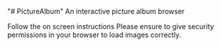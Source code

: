 "# PictureAlbum" 
 An interactive picture album browser

 Follow the on screen instructions
 Please ensure to give security permissions in your browser to load images correctly.
